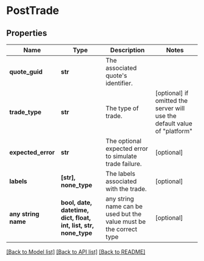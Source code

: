 # PostTrade


## Properties
Name | Type | Description | Notes
------------ | ------------- | ------------- | -------------
**quote_guid** | **str** | The associated quote&#39;s identifier. | 
**trade_type** | **str** | The type of trade. | [optional]  if omitted the server will use the default value of "platform"
**expected_error** | **str** | The optional expected error to simulate trade failure. | [optional] 
**labels** | **[str], none_type** | The labels associated with the trade. | [optional] 
**any string name** | **bool, date, datetime, dict, float, int, list, str, none_type** | any string name can be used but the value must be the correct type | [optional]

[[Back to Model list]](../README.md#documentation-for-models) [[Back to API list]](../README.md#documentation-for-api-endpoints) [[Back to README]](../README.md)


